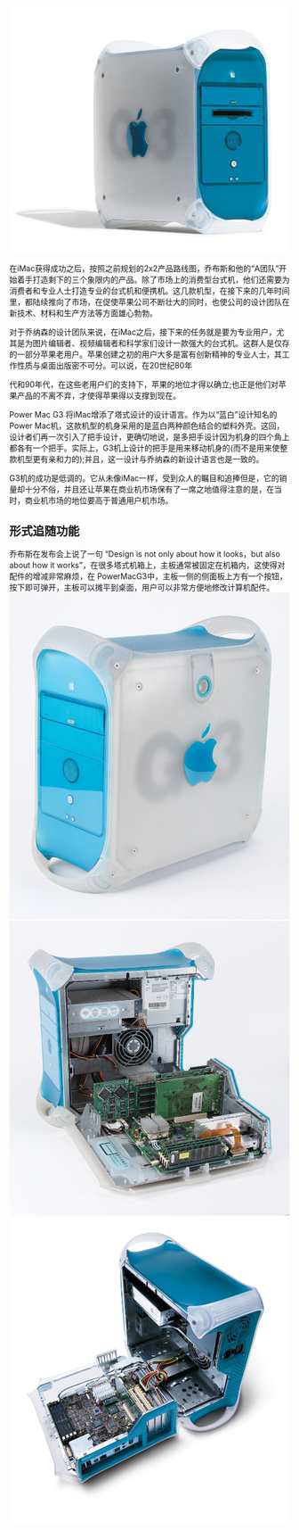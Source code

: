 ![g3qtr150.jpg](./g3qtr150.jpg)

在iMac获得成功之后，按照之前规划的2x2产品路线图，乔布斯和他的“A团队”开始着手打造剩下的三个象限内的产品。除了市场上的消费型台式机，他们还需要为消费者和专业人士打造专业的台式机和便携机。这几款机型，在接下来的几年时间里，都陆续推向了市场，在促使苹果公司不断壮大的同时，也使公司的设计团队在新技术、材料和生产方法等方面雄心勃勃。

对于乔纳森的设计团队来说，在iMac之后，接下来的任务就是要为专业用户，尤其是为图片编辑者、视频编辑者和科学家们设计一款强大的台式机。这群人是仅存的一部分苹果老用户。苹果创建之初的用户大多是富有创新精神的专业人士，其工作性质与桌面出版密不可分。可以说，在20世纪80年

代和90年代，在这些老用户们的支持下，苹果的地位才得以确立;也正是他们对苹果产品的不离不弃，才使得苹果得以支撑到现在。

Power Mac G3 将iMac增添了塔式设计的设计语言。作为以“蓝白”设计知名的Power Mac机，这款机型的机身采用的是蓝白两种颜色结合的塑料外壳。这回，设计者们再一次引入了把手设计，更确切地说，是多把手设计因为机身的四个角上都各有一个把手。实际上，G3机上设计的把手是用来移动机身的(而不是用来使整款机型更有亲和力的);并且，这一设计与乔纳森的新设计语言也是一致的。

G3机的成功是低调的。它从未像iMac一样，受到众人的瞩目和追捧但是，它的销量却十分不俗，并且还让苹果在商业机市场保有了一席之地值得注意的是，在当时，商业机市场的地位要高于普通用户机市场。

## 形式追随功能

乔布斯在发布会上说了一句 “Design is not only about how it looks，but also about how it works”，在很多塔式机箱上，主板通常被固定在机箱内，这使得对配件的增减非常麻烦，在 PowerMacG3中，主板一侧的侧面板上方有一个按钮，按下即可弹开，主板可以摊平到桌面，用户可以非常方便地修改计算机配件。
![unofficial_3483867_1.jpg](./unofficial_3483867_1.jpg)
![unofficial_3483867_2.jpg](./unofficial_3483867_2.jpg)
![g3open150.jpg](./g3open150.jpg)
